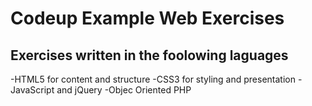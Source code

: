 # Codeup Example Web Exercises

## Exercises written in the foolowing laguages

-HTML5 for content and structure
-CSS3 for styling and presentation
-JavaScript and jQuery
-Objec Oriented PHP
